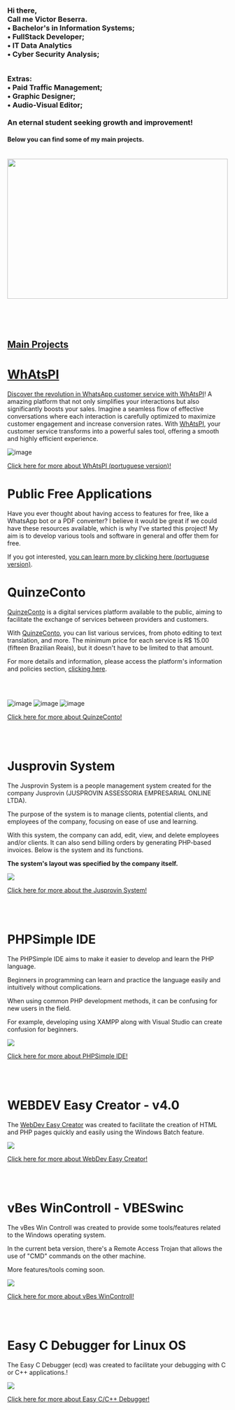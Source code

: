 <h3 align="left">Hi there, <br>
  Call me Victor Beserra. <br>
  • Bachelor's in Information Systems; <br>
  • FullStack Developer;<br>
  • IT Data Analytics<br>
  • Cyber Security Analysis; <br><br>

  Extras: <br>
  • Paid Traffic Management;<br>
  • Graphic Designer;<br>
  • Audio-Visual Editor;<br><br>
  An eternal student seeking growth and improvement!</h3>
<h4>Below you can find some of my main projects.</h4>
<br>
<div align="center">
  <a href="https://github.com/victorbeser">
  <img width="100%" height="320px" src="https://www.beamstacks.com/blog/wp-content/uploads/2017/10/IT-banner-1024x320.jpg"/>
</div>
 
  ##
 
  
<br>
<br>

<h2>Main Projects<h2>

# WhAtsPI

Discover the revolution in WhatsApp customer service with <a href="https://quinzeconto.com.br/whatspi">WhAtsPI</a>! A amazing platform that not only simplifies your interactions but also significantly boosts your sales. Imagine a seamless flow of effective conversations where each interaction is carefully optimized to maximize customer engagement and increase conversion rates. With <a href="https://quinzeconto.com.br/whatspi">WhAtsPI</a>, your customer service transforms into a powerful sales tool, offering a smooth and highly efficient experience.

![image](https://github.com/user-attachments/assets/5d76e7f5-f023-487e-80f1-0fabe44bf789)

<a target="_blank" href="https://quinzeconto.com.br/whatspi">Click here for more about WhAtsPI (portuguese version)!</a>


# Public Free Applications

Have you ever thought about having access to features for free, like a WhatsApp bot or a PDF converter? I believe it would be great if we could have these resources available, which is why I've started this project! My aim is to develop various tools and software in general and offer them for free.

If you got interested, <a href="https://github.com/victorbeser/public-apps">you can learn more by clicking here (portuguese version)</a>.

# QuinzeConto

<a href="https://quinzeconto.com.br/">QuinzeConto</a> is a digital services platform available to the public, aiming to facilitate the exchange of services between providers and customers.

With <a href="https://quinzeconto.com.br/">QuinzeConto</a>, you can list various services, from photo editing to text translation, and more. The minimum price for each service is R$ 15.00 (fifteen Brazilian Reais), but it doesn't have to be limited to that amount.

For more details and information, please access the platform's information and policies section, <a href="https://quinzeconto.com.br/public/view/Pages.php?p=termos">clicking here</a>.

<br>
<br>

![image](https://user-images.githubusercontent.com/58988379/188935687-178bd7fb-3636-475b-9482-5e773a3ac45e.png)
![image](https://user-images.githubusercontent.com/58988379/188935840-13e27f31-0202-4ccf-b9dc-15816f5126ee.png)
![image](https://user-images.githubusercontent.com/58988379/188935931-b47842ca-4258-4635-9577-1bd6f6d1b5e2.png)

<a target="_blank" href="https://github.com/victorbeser/QuinzeConto">Click here for more about QuinzeConto!</a>

<br>
<br>
  
# Jusprovin System
The Jusprovin System is a people management system created for the company Jusprovin (JUSPROVIN ASSESSORIA EMPRESARIAL ONLINE LTDA).

The purpose of the system is to manage clients, potential clients, and employees of the company, focusing on ease of use and learning.

With this system, the company can add, edit, view, and delete employees and/or clients. It can also send billing orders by generating PHP-based invoices. Below is the system and its functions.

<strong>The system's layout was specified by the company itself.</strong>

<img src="https://user-images.githubusercontent.com/58988379/174392906-b3b58db5-bbcc-4d2c-bc50-4ac24000df80.png">

<a target="_blank" href="https://github.com/victorbeser/Jusprovin-System">Click here for more about the Jusprovin System!</a>

  
<br>
  <br>
  
 # PHPSimple IDE

The PHPSimple IDE aims to make it easier to develop and learn the PHP language.

Beginners in programming can learn and practice the language easily and intuitively without complications.

When using common PHP development methods, it can be confusing for new users in the field.

For example, developing using XAMPP along with Visual Studio can create confusion for beginners.

<img src="https://user-images.githubusercontent.com/58988379/175021956-1337e349-031d-435e-af79-41cee43deadf.png">

<a target="_blank" href="https://github.com/victorbeser/PHPSimpleIDE/">Click here for more about PHPSimple IDE!</a>
     
<br>
  <br>
  
  # WEBDEV Easy Creator - v4.0
  
The <a href="https://github.com/victorbeser/WebDevEasy_PHP">WebDev Easy Creator</a> was created to facilitate the creation of HTML and PHP pages quickly and easily using the Windows Batch feature.

<img src="https://user-images.githubusercontent.com/58988379/172281664-1ab140ae-1a39-49a6-b5d0-fc374371ad07.png">

<a target="_blank" href="https://github.com/victorbeser/WebDevEasy_PHP">Click here for more about WebDev Easy Creator!</a>
  
   
<br>
  <br>
  
  
  # vBes WinControll - VBESwinc
The vBes Win Controll was created to provide some tools/features related to the Windows operating system.

In the current beta version, there's a Remote Access Trojan that allows the use of "CMD" commands on the other machine.

More features/tools coming soon.

<img src="https://user-images.githubusercontent.com/58988379/175358397-de00d7fc-ab49-453b-904d-13293499cce6.png">

<a target="_blank" href="https://github.com/victorbeser/vBes-WinControll">Click here for more about vBes WinControll!</a>

<br>
<br>

  
  # Easy C Debugger for Linux OS
The Easy C Debugger (ecd) was created to facilitate your debugging with C or C++ applications.!


<img src="https://github.com/victorbeser/victorbeser/assets/58988379/6c34b991-9d75-46c7-82f7-6ead2025b415">

<a target="_blank" href="https://github.com/victorbeser/easycdebugger">Click here for more about Easy C/C++ Debugger!</a>

<br>
<br>
